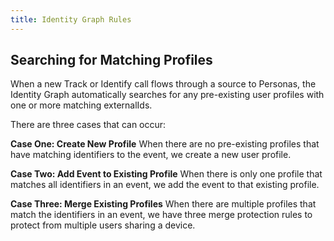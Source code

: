 ```yaml
---
title: Identity Graph Rules
---
```

## Searching for Matching Profiles

When a new Track or Identify call flows through a source to Personas, the Identity Graph automatically searches for any pre-existing user profiles with one or more matching externalIds.

There are three cases that can occur:

**Case One: Create New Profile**
When there are no pre-existing profiles that have matching identifiers to the event, we create a new user profile.

**Case Two: Add Event to Existing Profile**
When there is only one profile that matches all identifiers in an event, we add the event to that existing profile.

**Case Three: Merge Existing Profiles**
When there are multiple profiles that match the identifiers in an event, we have three merge protection rules to protect from multiple users sharing a device. 
